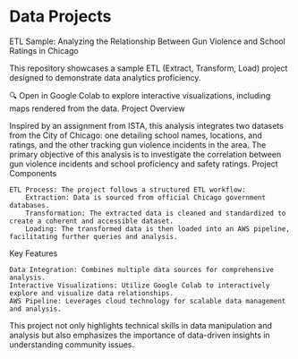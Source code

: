 # Data Projects
ETL Sample: Analyzing the Relationship Between Gun Violence and School Ratings in Chicago

This repository showcases a sample ETL (Extract, Transform, Load) project designed to demonstrate data analytics proficiency.

🔍 Open in Google Colab to explore interactive visualizations, including maps rendered from the data.
Project Overview

Inspired by an assignment from ISTA, this analysis integrates two datasets from the City of Chicago: one detailing school names, locations, and ratings, and the other tracking gun violence incidents in the area. The primary objective of this analysis is to investigate the correlation between gun violence incidents and school proficiency and safety ratings.
Project Components

    ETL Process: The project follows a structured ETL workflow:
        Extraction: Data is sourced from official Chicago government databases.
        Transformation: The extracted data is cleaned and standardized to create a coherent and accessible dataset.
        Loading: The transformed data is then loaded into an AWS pipeline, facilitating further queries and analysis.

Key Features

    Data Integration: Combines multiple data sources for comprehensive analysis.
    Interactive Visualizations: Utilize Google Colab to interactively explore and visualize data relationships.
    AWS Pipeline: Leverages cloud technology for scalable data management and analysis.

This project not only highlights technical skills in data manipulation and analysis but also emphasizes the importance of data-driven insights in understanding community issues.
